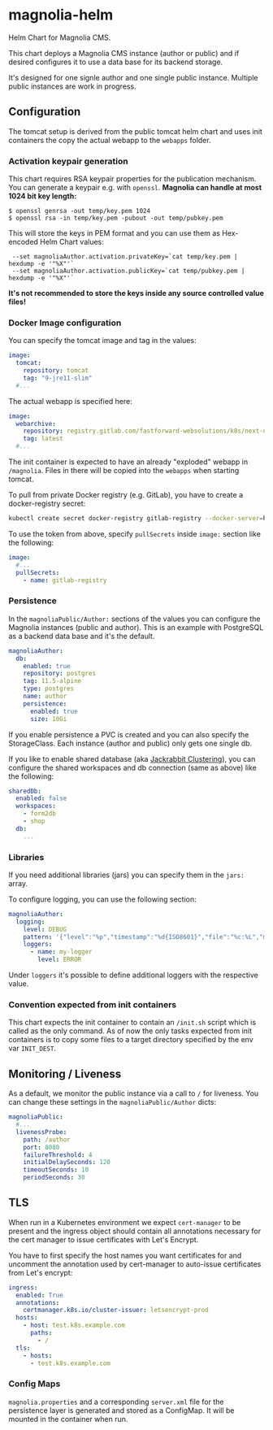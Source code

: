 # magnolia-helm

Helm Chart for Magnolia CMS.

This chart deploys a Magnolia CMS instance (author or public) and if desired
configures it to use a data base for its backend storage.

It's designed for one signle author and one single public instance. Multiple
public instances are work in progress.

## Configuration

The tomcat setup is derived from the public tomcat helm chart and uses init
containers the copy the actual webapp to the `webapps` folder.

### Activation keypair generation
This chart requires RSA keypair properties for the publication mechanism. You
can generate a keypair e.g. with `openssl`. **Magnolia can handle at most 1024 bit key length:**


    $ openssl genrsa -out temp/key.pem 1024
    $ openssl rsa -in temp/key.pem -pubout -out temp/pubkey.pem


This will store the keys in PEM format and you can use them as Hex-encoded Helm Chart values:

	 --set magnoliaAuthor.activation.privateKey=`cat temp/key.pem | hexdump -e '"%X"'`
	 --set magnoliaAuthor.activation.publicKey=`cat temp/pubkey.pem | hexdump -e '"%X"'`


**It's not recommended to store the keys inside any source controlled value files!**

### Docker Image configuration
You can specify the tomcat image and tag in the values:

```yaml
image:
  tomcat:
    repository: tomcat
    tag: "9-jre11-slim"
  #...
```

The actual webapp is specified here:

```yaml
image:
  webarchive:
    repository: registry.gitlab.com/fastforward-websolutions/k8s/next-deployment
    tag: latest
  #...
```

The init container is expected to have an already "exploded" webapp in
`/magnolia`. Files in there will be copied into the `webapps` when starting tomcat.

To pull from private Docker registry (e.g. GitLab), you have to create a docker-registry secret:

```bash
kubectl create secret docker-registry gitlab-registry --docker-server=https://registry.gitlab.com --docker-username=<username> --docker-password=<password or token>
```

To use the token from above, specify `pullSecrets` inside `image:` section like the following:

```yaml
image:
  #...
  pullSecrets: 
    - name: gitlab-registry
```

### Persistence

In the `magnoliaPublic/Author:` sections of the values you can configure the
Magnolia instances (public and author). This is an example with PostgreSQL as a
backend data base and it's the default.

```yaml
magnoliaAuthor:
  db:
    enabled: true
    repository: postgres
    tag: 11.5-alpine
    type: postgres
    name: author
    persistence:
      enabled: true
      size: 10Gi
```
If you enable persistence a PVC is created and you can also specify the
StorageClass. Each instance (author and public) only gets one single db.

If you like to enable shared database (aka [Jackrabbit Clustering](https://wiki.magnolia-cms.com/display/WIKI/Setting+up+a+Jackrabbit+Clustering)), you can configure the shared workspaces and db connection (same as above) like the following:

```yaml
sharedDb:
  enabled: false
  workspaces: 
    - form2db
    - shop
  db:
    ...
```

### Libraries

If you need additional libraries (jars) you can specify them in the `jars:`
array.

To configure logging, you can use the following section:
```yaml
magnoliaAuthor:
  logging:
    level: DEBUG
    pattern: '{"level":"%p","timestamp":"%d{ISO8601}","file":"%c:%L","message":"%m"}%n'
    loggers:
      - name: my-logger 
        level: ERROR
```
Under `loggers` it's possible to define additional loggers with the respective value.


### Convention expected from init containers

This chart expects the init container to contain an `/init.sh` script which is
called as the only command. As of now the only tasks expected from init
containers is to copy some files to a target directory specified by the env var
`INIT_DEST`.

## Monitoring / Liveness

As a default, we monitor the public instance via a call to `/` for liveness. You
can change these settings in the `magnoliaPublic/Author` dicts:

```yaml
magnoliaPublic:
  #...
  livenessProbe:
    path: /author
    port: 8080
    failureThreshold: 4
    initialDelaySeconds: 120
    timeoutSeconds: 10
    periodSeconds: 30
```

## TLS

When run in a Kubernetes environment we expect `cert-manager` to be present and
the ingress object should contain all annotations necessary for the cert manager
to issue certificates with Let's Encrypt.

You have to first specify the host names you want certificates for and uncomment
the annotation used by cert-manager to auto-issue certificates from Let's encrypt:

```yaml
ingress:
  enabled: True
  annotations:
    certmanager.k8s.io/cluster-issuer: letsencrypt-prod
  hosts:
    - host: test.k8s.example.com
      paths:
        - /
  tls:
    - hosts:
      - test.k8s.example.com
```


### Config Maps

`magnolia.properties` and a corresponding `server.xml` file for the persistence
layer is generated and stored as a ConfigMap. It will be mounted in the
container when run.
